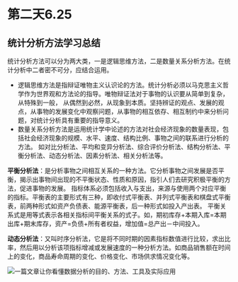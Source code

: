 # 第二天6.25
## 统计分析方法学习总结
统计分析方法可以分为两大类，一是逻辑思维方法，二是数量关系分析方法。在统计分析中二者密不可分，应结合运用。
- 逻辑思维方法是指辩证唯物主义认识论的方法。统计分析必须以马克思主义哲学作为世界观和方法论的指导。唯物辩证法对于事物的认识要从简单到复杂，从特殊到一般，
从偶然到必然，从现象到本质。坚持辨证的观点、发展的观点，从事物的发展变化中观察问题，从事物的相互依存、相互制约中来分析问题，对统计分析具有重要的指导意义。
- 数量关系分析方法是运用统计学中论述的方法对社会经济现象的数量表现，包括社会经济现象的规模、水平、速度、结构比例、事物之间的联系进行分析的方法。
如对比分析法、平均和变异分析法、综合评价分析法、结构分析法、平衡分析法、动态分析法、因素分析法、相关分析法等。

**平衡分析法**：是分析事物之间相互关系的一种方法。它分析事物之间发展是否平衡，揭示出事物间出现的不平衡状态、性质和原因，指引人们去研究积极平衡的方法，促进事物的发展。
指标体系必须包括收入与支出，来源与使用两个对应平衡的指标。平衡表的主要形式有三种，即收付式平衡表、并列式平衡表和棋盘式平衡表，前两种形式如资产负债表、能源平衡表，后一种形式如投入产出表。
平衡关系式是用等式表示各相关指标间平衡关系的式子。如，期初库存+本期入库=本期出库+期末库存，资产=负债+所有者权益，增加值=总产出－中间投入。

**动态分析法**：又叫时序分析法，它是将不同时期的因素指标数值进行比较，求出比率，然后用以分析该项指标增减或发展速度的一种分析方法。如商品销售额在时间上的变化，商品寿命周期的变化、价格变化、市场供求情况变化等。

![一篇文章让你看懂数据分析的目的、方法、工具及实际应用](https://www.jianshu.com/p/dc6cd6d2115b)
